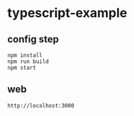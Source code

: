# typescript-example
## config step
```
npm install
npm run build
npm start
```
## web
```
http://localhost:3000
```

